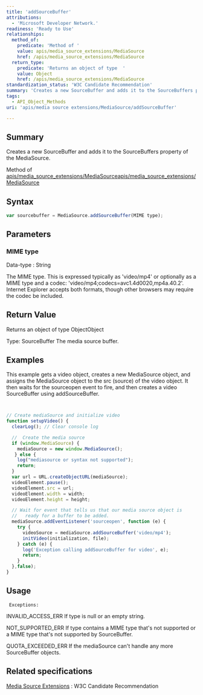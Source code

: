 ```yaml
---
title: 'addSourceBuffer'
attributions:
  - 'Microsoft Developer Network.'
readiness: 'Ready to Use'
relationships:
  method_of:
    predicate: 'Method of '
    value: apis/media_source_extensions/MediaSource
    href: /apis/media_source_extensions/MediaSource
  return_type:
    predicate: 'Returns an object of type  '
    value: Object
    href: /apis/media_source_extensions/MediaSource
standardization_status: 'W3C Candidate Recommendation'
summary: 'Creates a new SourceBuffer and adds it to the SourceBuffers property of the MediaSource.'
tags:
  - API_Object_Methods
uri: 'apis/media source extensions/MediaSource/addSourceBuffer'

---
```

## Summary

Creates a new SourceBuffer and adds it to the SourceBuffers property of the MediaSource.

Method of [apis/media\_source\_extensions/MediaSource](/apis/media_source_extensions/MediaSource)[apis/media\_source\_extensions/MediaSource](/apis/media_source_extensions/MediaSource)

## Syntax

``` js
var sourcebuffer = MediaSource.addSourceBuffer(MIME type);
```

## Parameters

### MIME type

 Data-type
:   String

 The MIME type. This is expressed typically as 'video/mp4' or optionally as a MIME type and a codec: 'video/mp4;codecs=avc1.4d0020,mp4a.40.2'. Internet Explorer accepts both formats, though other browsers may require the codec be included.

## Return Value

Returns an object of type ObjectObject

Type: SourceBuffer The media source buffer.

## Examples

This example gets a video object, creates a new MediaSource object, and assigns the MediaSource object to the src (source) of the video object. It then waits for the sourceopen event to fire, and then creates a video SourceBuffer using addSourceBuffer.

``` js


// Create mediaSource and initialize video
function setupVideo() {
  clearLog(); // Clear console log

  //  Create the media source
  if (window.MediaSource) {
    mediaSource = new window.MediaSource();
   } else {
    log("mediasource or syntax not supported");
    return;
  }
  var url = URL.createObjectURL(mediaSource);
  videoElement.pause();
  videoElement.src = url;
  videoElement.width = width;
  videoElement.height = height;

  // Wait for event that tells us that our media source object is
  //   ready for a buffer to be added.
  mediaSource.addEventListener('sourceopen', function (e) {
    try {
      videoSource = mediaSource.addSourceBuffer('video/mp4');
      initVideo(initialization, file);
    } catch (e) {
      log('Exception calling addSourceBuffer for video', e);
      return;
    }
  },false);
}
```

</pre>

## Usage

     Exceptions:

INVALID\_ACCESS\_ERR If type is null or an empty string.

NOT\_SUPPORTED\_ERR If type contains a MIME type that's not supported or a MIME type that's not supported by SourceBuffer.

QUOTA\_EXCEEDED\_ERR If the mediaSource can't handle any more SourceBuffer objects.

## Related specifications

[Media Source Extensions](http://www.w3.org/TR/media-source/)
:   W3C Candidate Recommendation

